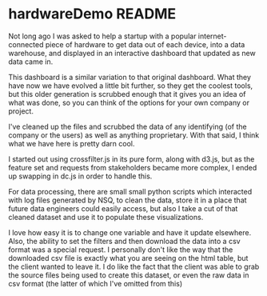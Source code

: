 # hardwareDemo README

Not long ago I was asked to help a startup with a popular internet-connected piece of hardware to get data out of each device, into a data warehouse, and displayed in an interactive dashboard that updated as new data came in.

This dashboard is a similar variation to that original dashboard. What they have now we have evolved a little bit further, so they get the coolest tools, but this older generation is scrubbed enough that it gives you an idea of what was done, so you can think of the options for your own company or project.

I've cleaned up the files and scrubbed the data of any identifying (of the company or the users) as well as anything proprietary. With that said, I think what we have here is pretty darn cool.

I started out using crossfilter.js in its pure form, along with d3.js, but as the feature set and requests from stakeholders became more complex, I ended up swapping in dc.js in order to handle this.

For data processing, there are small small python scripts which interacted with log files generated by NSQ, to clean the data, store it in a place that future data engineers could easily access, but also I take a cut of that cleaned dataset and use it to populate these visualizations.

I love how easy it is to change one variable and have it update elsewhere. Also, the ability to set the filters and then download the data into a csv format was a special request. I personally don't like the way that the downloaded csv file is exactly what you are seeing on the html table, but the client wanted to leave it. I do like the fact that the client was able to grab the source files being used to create this dataset, or even the raw data in csv format (the latter of which I've omitted from this)
